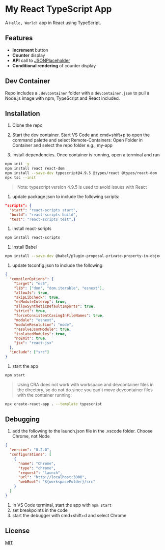 # My React TypeScript App

A `Hello, World!` app in React using TypeScript.

## Features

- **Increment** button
- **Counter** display
- **API** call to [JSONPlaceholder](https://jsonplaceholder.typicode.com/users)
- **Conditional rendering** of counter display

## Dev Container

Repo includes a `.devcontainer` folder with a `devcontainer.json` to pull a Node.js image with npm, TypeScript and React included.

## Installation

1. Clone the repo

1. Start the dev container. Start VS Code and cmd+shift+p to open the command palette and select Remote-Containers: Open Folder in Container and select the repo folder e.g., my-app

1. Install dependencies. Once container is running, open a terminal and run

 ```bash
npm init -y
npm install react react-dom
npm install --save-dev typescript@4.9.5 @types/react @types/react-dom
npx tsc --init
```

> Note: typescript version 4.9.5 is used to avoid issues with React

1. update package.json to include the following scripts:

```json
"scripts": {
  "start": "react-scripts start",
  "build": "react-scripts build",
  "test": "react-scripts test",}
```

1. install react-scripts

```bash
npm install react-scripts
```

1. install Babel

```bash
npm install --save-dev @babel/plugin-proposal-private-property-in-object
```

1. update tsconfig.json to include the following:

```json
{
  "compilerOptions": {
    "target": "es5",
    "lib": ["dom", "dom.iterable", "esnext"],
    "allowJs": true,
    "skipLibCheck": true,
    "esModuleInterop": true,
    "allowSyntheticDefaultImports": true,
    "strict": true,
    "forceConsistentCasingInFileNames": true,
    "module": "esnext",
    "moduleResolution": "node",
    "resolveJsonModule": true,
    "isolatedModules": true,
    "noEmit": true,
    "jsx": "react-jsx"
  },
  "include": ["src"]
}
```

1. start the app

```bash
npm start
```

> Using CRA does not work with workspace and devcontainer files in the directory, so do not do since you can't move devcontainer files with the container running:

```bash
npx create-react-app . --template typescript
```

## Debugging


1. add the following to the launch.json file in the .vscode folder. Choose Chrome, not Node

```json
{
  "version": "0.2.0",
  "configurations": [
    {
      "name": "Chrome",
      "type": "chrome",
      "request": "launch",
      "url": "http://localhost:3000",
      "webRoot": "${workspaceFolder}/src"
    }
  ]
}
```

1. In VS Code terminal, start the app with `npm start`
1. set breakpoints in the code
1. start the debugger with cmd+shift+d and select Chrome


## License

[MIT](LICENSE)
```

